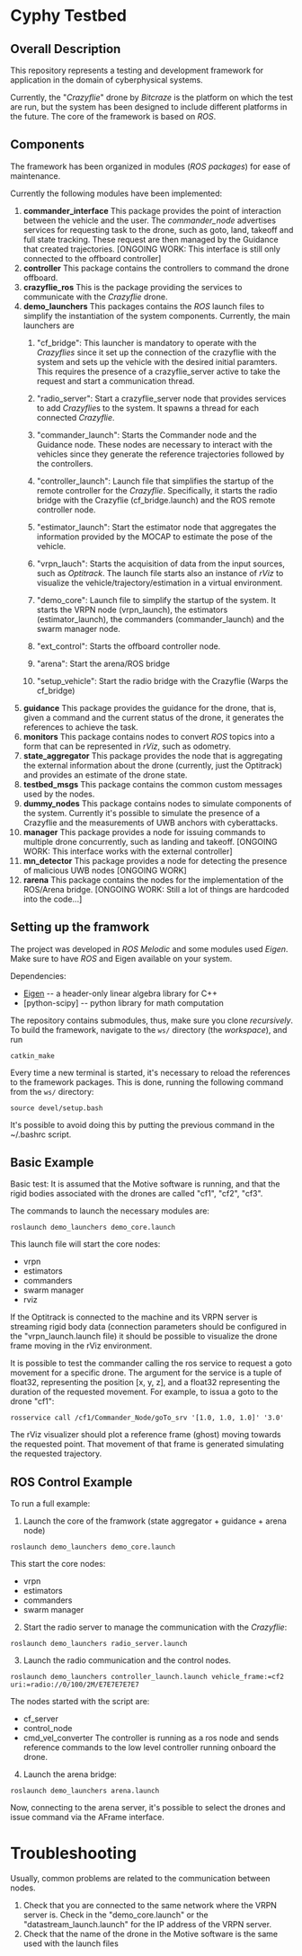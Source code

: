 # Cyphy Testbed

## Overall Description
This repository represents a testing and development framework for application in the domain of cyberphysical systems. 

Currently, the "*Crazyflie*" drone by *Bitcraze* is the platform on which the test are run, but the system has been designed to include different platforms in the future. 
The core of the framework is based on *ROS*.


## Components
The framework has been organized in modules (*ROS packages*) for ease of maintenance.

Currently the following modules have been implemented:

1. **commander_interface**
This package provides the point of interaction between the vehicle and the user. The *commander\_node* advertises services for requesting task to the drone, such as goto, land, takeoff and full state tracking.
These request are then managed by the Guidance that created trajectories.
[ONGOING WORK: This interface is still only connected to the offboard controller]
2. **controller**
This package contains the controllers to command the drone offboard.
3. **crazyflie_ros**
This is the package providing the services to communicate with the *Crazyflie* drone.
4. **demo_launchers**
This packages contains the *ROS* launch files to simplify the instantiation of the system components.
Currently, the main launchers are
    1. "cf\_bridge": This launcher is mandatory to operate with the *Crazyflies* since it set up the connection of the crazyflie with the system and sets up the vehicle with the desired initial paramters. 
    This requires the presence of a crazyflie_server active to take the request and start a communication thread.

    2. "radio_server": Start a crazyflie_server node that provides services to add *Crazyflie*s to the system. It spawns a thread for each connected *Crazyflie*.

    3. "commander_launch": Starts the Commander node and the Guidance node. These nodes are necessary to interact with the vehicles since they generate the reference trajectories followed by the controllers.

    4. "controller_launch": Launch file that simplifies the startup of the remote controller for the *Crazyflie*. Specifically, it starts the radio bridge with the Crazyflie (cf_bridge.launch) and the ROS remote controller node.

    5. "estimator_launch": Start the estimator node that aggregates the information provided by the MOCAP to estimate the pose of the vehicle.

    6. "vrpn_lauch": Starts the acquisition of data from the input sources, such as *Optitrack*. The launch file starts also an instance of *rViz* to visualize the vehicle/trajectory/estimation in a virtual environment.

    7. "demo_core": Launch file to simplify the startup of the system. It starts the VRPN node (vrpn_launch), the estimators (estimator_launch), the commanders (commander_launch) and the swarm manager node.

    8. "ext_control": Starts the offboard controller node.

    9. "arena": Start the arena/ROS bridge

    10. "setup_vehicle": Start the radio bridge with the Crazyflie (Warps the cf_bridge)
5. **guidance**
This package provides the guidance for the drone, that is, given a command and the current status of the drone, it generates the references to achieve the task. 
6. **monitors**
This package contains nodes to convert *ROS* topics into a form that can be represented in *rViz*, such as odometry.
7. **state_aggregator**
This package provides the node that is aggregating the external information about the drone (currently, just the Optitrack) and provides an estimate of the drone state.
8. **testbed_msgs**
This package contains the common custom messages used by the nodes.
9. **dummy_nodes**
This package contains nodes to simulate components of the system. Currently it's possible to simulate the presence of a Crazyflie and the measurements of UWB anchors with cyberattacks.
10. **manager**
This package provides a node for issuing commands to multiple drone concurrently, such as landing and takeoff.
[ONGOING WORK: This interface works with the external controller]
11. **mn_detector**
This package provides a node for detecting the presence of malicious UWB nodes [ONGOING WORK]
12. **rarena**
This package contains the nodes for the implementation of the ROS/Arena bridge. [ONGOING WORK: Still a lot of things are hardcoded into the code...]

## Setting up the framwork
The project was developed in *ROS Melodic* and some modules used *Eigen*. Make sure to have *ROS* and Eigen available on your system. 

Dependencies:
- [Eigen](https://eigen.tuxfamily.org) -- a header-only linear algebra library for C++
- [python-scipy] -- python library for math computation

The repository contains submodules, thus, make sure you clone *recursively*.
To build the framework, navigate to the `ws/` directory (the _workspace_), and run
```
catkin_make
```

Every time a new terminal is started, it's necessary to reload the references to the framework packages. This is done, running the following command from the `ws/` directory:
```
source devel/setup.bash
```
It's possible to avoid doing this by putting the previous command in the ~/.bashrc script.

## Basic Example
Basic test:
It is assumed that the Motive software is running, and that the rigid bodies associated with the drones are called "cf1", "cf2", "cf3".

The commands to launch the necessary modules are:
```
roslaunch demo_launchers demo_core.launch
```
This launch file will start the core nodes: 
- vrpn
- estimators
- commanders
- swarm manager
- rviz

If the Optitrack is connected to the machine and its VRPN server is streaming rigid body data (connection parameters should be configured in the "vrpn_launch.launch file) it should be possible to visualize the drone frame moving in the rViz environment.

It is possible to test the commander calling the ros service to request a goto movement for a specific drone.
The argument for the service is a tuple of float32, representing the position [x, y, z], and a float32 representing the duration of the requested movement. 
For example, to issua a goto to the drone "cf1": 
```
rosservice call /cf1/Commander_Node/goTo_srv '[1.0, 1.0, 1.0]' '3.0'
```
The rViz visualizer should plot a reference frame (ghost) moving towards the requested point. That movement of that frame is generated simulating the requested trajectory. 

## ROS Control Example
To run a full example:
1) Launch the core of the framwork (state aggregator + guidance + arena node)
```
roslaunch demo_launchers demo_core.launch
```
This start the core nodes: 
- vrpn
- estimators
- commanders
- swarm manager


2) Start the radio server to manage the communication with the *Crazyflie*:
```
roslaunch demo_launchers radio_server.launch
```

3) Launch the radio communication and the control nodes.
```
roslaunch demo_launchers controller_launch.launch vehicle_frame:=cf2 uri:=radio://0/100/2M/E7E7E7E7E7
```
The nodes started with the script are:
- cf\_server
- control\_node
- cmd\_vel\_converter
The controller is running as a ros node and sends reference commands to the low level controller running onboard the drone.

4) Launch the arena bridge:
```
roslaunch demo_launchers arena.launch
```
Now, connecting to the arena server, it's possible to select the drones and issue command via the AFrame interface.

# Troubleshooting
Usually, common problems are related to the communication between nodes.
1) Check that you are connected to the same network where the VRPN server is.
    Check in the "demo_core.launch" or the "datastream_launch.launch" for the IP address of the VRPN server.
2) Check that the name of the drone in the Motive software is the same used with the launch files

